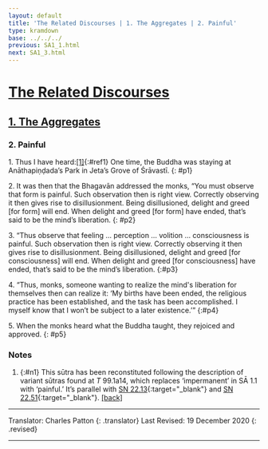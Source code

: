 ```yaml
---
layout: default
title: 'The Related Discourses | 1. The Aggregates | 2. Painful'
type: kramdown
base: ../../../
previous: SA1_1.html
next: SA1_3.html
---
```


# [The Related Discourses](../index.html)
## [1. The Aggregates](index.html)
### 2. Painful

1\. Thus I have heard:[\[1\]](#n1){:#ref1} One time, the Buddha was staying at Anāthapiṇḍada’s Park in Jeta’s Grove of Śrāvastī.
{: #p1}

2\. It was then that the Bhagavān addressed the monks, “You must observe that form is painful. Such observation then is right view. Correctly observing it then gives rise to disillusionment. Being disillusioned, delight and greed [for form] will end. When delight and greed [for form] have ended, that’s said to be the mind’s liberation.
{: #p2}

3\. “Thus observe that feeling … perception … volition … consciousness is painful. Such observation then is right view. Correctly observing it then gives rise to disillusionment. Being disillusioned, delight and greed [for consciousness] will end. When delight and greed [for consciousness] have ended, that’s said to be the mind’s liberation.
{:#p3}

4\. “Thus, monks, someone wanting to realize the mind's liberation for themselves then can realize it: ‘My births have been ended, the religious practice has been established, and the task has been accomplished. I myself know that I won’t be subject to a later existence.’”
{:#p4}

5\. When the monks heard what the Buddha taught, they rejoiced and approved.
{: #p5}

### Notes

1. {:#n1} This sūtra has been reconstituted following the description of variant sūtras found at *T* 99.1a14, which replaces ‘impermanent’ in SĀ 1.1 with ‘painful.’ It’s parallel with [SN 22.13](https://suttacentral.net/sn22.13){:target="_blank"} and [SN 22.51](https://suttacentral.net/sn22.51){:target="_blank"}. [\[back\]](#ref1)

---

Translator: Charles Patton
{: .translator}
Last Revised: 19 December 2020
{: .revised}

---

